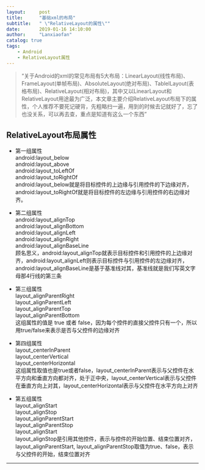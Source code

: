 ```yaml
---
layout:     post
title:      "基础xml的布局"
subtitle:   " \"RelativeLayout的属性\""
date:       2019-01-16 14:10:00
author:     "Lanxiaofan"
catalog: true
tags:
    - Android
    - RelativeLayout属性
---
```


> “关于Android的xml的常见布局有5大布局：LinearLayout(线性布局)、FrameLayout(单帧布局)、AbsoluteLayout(绝对布局)、TablelLayout(表格布局)、RelativeLayout(相对布局)，其中又以LinearLayout和RelativeLayout用途最为广泛，本文章主要介绍RelativeLayout布局下的属性，个人推荐不要死记硬背，先粗略扫一遍，用到的时候去记就好了，忘了也没关系，可以再去查，重点是知道有这么一个东西”


## RelativeLayout布局属性

* 第一组属性 <br> 
android:layout_below <br> 
android:layout_above <br>
android:layout_toLeftOf <br>
android:layout_toRightOf <br>
android:layout_below就是将目标控件的上边缘与引用控件的下边缘对齐，android:layout_toRightOf就是将目标控件的左边缘与引用控件的右边缘对齐。 <br> 

* 第二组属性 <br> 
android:layout_alignTop <br>
android:layout_alignBottom <br>
android:layout_alignLeft <br>
android:layout_alignRight <br>
android:layout_alignBaseLine <br>
顾名思义，android:layout_alignTop就表示目标控件和引用控件的上边缘对齐，android:layout_alignLeft则表示目标控件与引用控件的左边缘对齐，android:layout_alignBaseLine是基于基准线对其，基准线就是我们写英文字母那4行线的第三条 <br> 

* 第三组属性 <br> 
layout_alignParentRight <br>
layout_alignParentLeft <br>
layout_alignParentTop <br>
layout_alignParentBottom <br>
这组属性的值是 true 或者 false，因为每个控件的直接父控件只有一个，所以用true/false来表示是否与父控件的边缘对齐 <br> 

* 第四组属性 <br> 
layout_centerInParent <br>
layout_centerVertical <br>
layout_centerHorizontal <br>
这组属性取值也是true或者false，layout_centerInParent表示与父控件在水平方向和垂直方向都对齐，处于正中央，layout_centerVertical表示与父控件在垂直方向上对其，layout_centerHorizontal表示与父控件在水平方向上对齐 <br>

* 第五组属性 <br> 
layout_alignStart <br>
layout_alignStop <br>
layout_alignParentStart <br>
layout_alignParentStop <br>
layout_alignStart <br>
layout_alignStop是引用其他控件，表示与控件的开始位置、结束位置对齐，layout_alignParentStart, layout_alignParentStop取值为true、false，表示与父控件的开始，结束位置对齐




---



